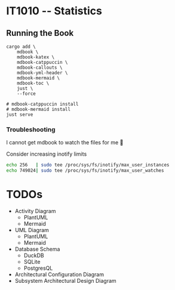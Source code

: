 # IT1010 -- Statistics

## Running the Book

```
cargo add \
    mdbook \
    mdbook-katex \
    mdbook-catppuccin \
    mdbook-callouts \
    mdbook-yml-header \
    mdbook-mermaid \
    mdbook-toc \
    just \
    --force

# mdbook-catppuccin install
# mdbook-mermaid install
just serve
```

### Troubleshooting
I cannot get mdbook to watch the files for me :shrug:

Consider increasing inotify limits

```sh
echo 256   | sudo tee /proc/sys/fs/inotify/max_user_instances
echo 749024| sudo tee /proc/sys/fs/inotify/max_user_watches
```



# TODOs

- Activity Diagram
  - PlantUML
  - Mermaid
- UML Diagram
  - PlantUML
  - Mermaid
- Database Schema
  - DuckDB
  - SQLite
  - PostgresQL
- Architectural Configuration Diagram
- Subsystem Architectural Design Diagram
